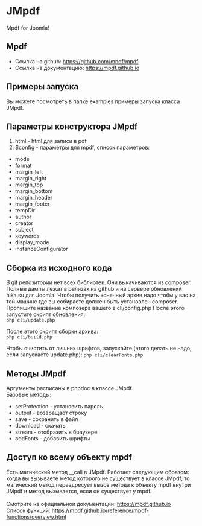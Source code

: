 # JMpdf
Mpdf for Joomla!

## Mpdf
- Ссылка на github: https://github.com/mpdf/mpdf
- Ссылка на документацию: https://mpdf.github.io

## Примеры запуска
Вы можете посмотреть в папке examples примеры запуска класса JMpdf.
 
## Параметры конструктора JMpdf
1) html - html для записи в pdf
2) $config - параметры для mpdf, список параметров:
- mode                
- format           
- margin_left     
- margin_right     
- margin_top        
- margin_bottom     
- margin_header      
- margin_footer        
- tempDir
- author
- creator
- subject
- keywords
- display_mode
- instanceConfigurator


## Сборка из исходного кода
В git репозитории нет всех библиотек. Они выкачиваются из composer. Полные дампы лежат в релизах на github и на сервере обновлений hika.su для Joomla!
Чтобы получить конечный архив надо чтобы у вас на той машине где вы собираете должен быть установлен composer. Пропишите название композера вашего в cli/config.php
После этого запустите скрипт обновления: <br/>
```php cli/update.php```

После этого скрипт сборки архива: <br/>
```php cli/build.php```

Чтобы очистить от лишних шрифтов, запускайте (этого делать не надо, если запускаете update.php):
```php cli/clearFonts.php```


## Методы JMpdf
Аргументы расписаны в phpdoc в классе JMpdf. <br/>
Базовые методы:
- setProtection - установить пароль
- output - возвращает строку 
- save - сохранить в файл
- download - скачать
- stream - отобразить в браузере
- addFonts - добавить шрифты


## Доступ ко всему объекту mpdf
Есть магический метод __call в JMpdf.
Работает следующим образом: когда вы вызываете метод которого не существует в классе JMpdf, то магический метод переадресует вызов метода к объекту mpdf внутри JMpdf и метод вызывается, если он существует у mpdf.<br/><br/>
Смотрите на официальной документации: https://mpdf.github.io <br/>
Список функций: https://mpdf.github.io/reference/mpdf-functions/overview.html